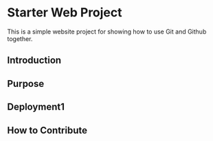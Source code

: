 # Starter Web Project

This is a simple website project for
showing how to use Git and Github together.

## Introduction

## Purpose

## Deployment1

## How to Contribute
